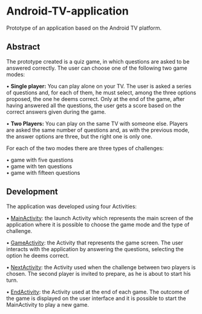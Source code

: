 # Android-TV-application
Prototype of an application based on the Android TV platform.

## Abstract
The prototype created is a quiz game, in which questions are asked to be answered correctly. The user can choose one of the following two game modes:

•  <strong>Single player:</strong> You can play alone on your TV. The user is asked a series of questions and, for each of them, he must select, among the three options proposed, the one he deems correct. Only at the end of the game, after having answered all the questions, the user gets a score based on the correct answers given during the game.

•  <strong>Two Players:</strong>  You can play on the same TV with someone else. Players are asked the same number of questions and, as with the previous mode, the answer options are three, but the right one is only one.

For each of the two modes there are three types of challenges:

• game with five questions <br>
• game with ten questions <br>
• game with fifteen questions <br>

## Development
The application was developed using four Activities:

• [MainActivity](https://github.com/LucaBerardi6/Android-TV-application/blob/main/AndroidTVApp/app/src/main/java/com/example/lucaberardi/MainActivity.java): the launch Activity which represents the main screen of the application where it is possible to choose the game mode and the type of challenge.

• [GameActivity](https://github.com/LucaBerardi6/Android-TV-application/blob/main/AndroidTVApp/app/src/main/java/com/example/lucaberardi/GameActivity.java): the Activity that represents the game screen. The user interacts with the application by answering the questions, selecting the option he deems correct.

• [NextActivity](https://github.com/LucaBerardi6/Android-TV-application/blob/main/AndroidTVApp/app/src/main/java/com/example/lucaberardi/NextActivity.java): the Activity used when the challenge between two players is chosen. The second player is invited to prepare, as he is about to start his turn.

• [EndActivity](https://github.com/LucaBerardi6/Android-TV-application/blob/main/AndroidTVApp/app/src/main/java/com/example/lucaberardi/EndActivity.java): the Activity used at the end of each game. The outcome of the game is displayed on the user interface and it is possible to start the MainActivity to play a new game.
